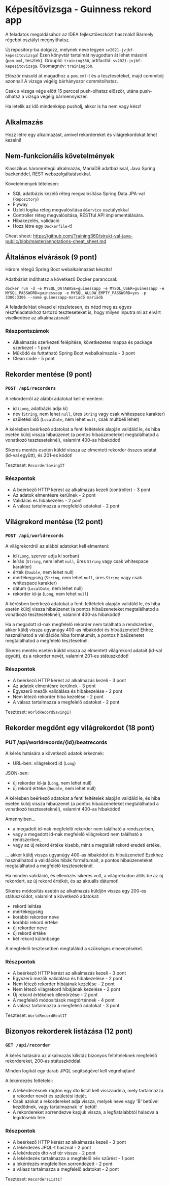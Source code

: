 # Képesítővizsga - Guinness rekord app

A feladatok megoldásához az IDEA fejlesztőeszközt használd!
Bármely régebbi osztályt megnyithatsz.

Új repository-ba dolgozz, melynek neve legyen `sv2021-jvjbf-kepesitovizsga`!
Ezen könyvtár tartalmát nyugodtan át lehet másolni (`pom.xml`, tesztek).
GroupId: `training360`, artifactId: `sv2021-jvjbf-kepesitovizsga`. Csomagnév: `training360`.

Először másold át magadhoz a `pom.xml`-t és a teszteseteket, majd commitolj azonnal!
A vizsga végéig bárhányszor commitolhatsz.

Csak a vizsga vége előtt 15 perccel push-olhatsz először, utána push-olhatsz a vizsga végéig bármennyiszer. 

Ha letelik az idő mindenképp pusholj, akkor is
ha nem vagy kész!

## Alkalmazás

Hozz létre egy alkalmazást, amivel rekordereket és világrekordokat lehet kezelni!

## Nem-funkcionális követelmények

Klasszikus háromrétegű alkalmazás, MariaDB adatbázissal,
Java Spring backenddel, REST webszolgáltatásokkal.

Követelmények tételesen:

* SQL adatbázis kezelő réteg megvalósítása Spring Data JPA-val (`Repository`)
* Flyway
* Üzleti logika réteg megvalósítása `@Service` osztályokkal
* Controller réteg megvalósítása, RESTful API implementálására.
* Hibakezelés, validáció
* Hozz létre egy `Dockerfile`-t!

Cheat sheet: https://github.com/Training360/strukt-val-java-public/blob/master/annotations-cheat_sheet.md

## Általános elvárások (9 pont)

Három rétegű Spring Boot webalkalmazást készíts!

Adatbázist indíthatsz a következő Docker paranccsal:

```shell
docker run -d -e MYSQL_DATABASE=guinessapp -e MYSQL_USER=guinessapp -e MYSQL_PASSWORD=guinessapp -e MYSQL_ALLOW_EMPTY_PASSWORD=yes -p 3306:3306 --name guinessapp-mariadb mariadb
```

A feladatleírást olvasd el részletesen, és nézd meg az egyes részfeladatokhoz tartozó teszteseteket is, 
hogy milyen inputra mi az elvárt viselkedése az alkalmazásnak! 

### Részpontszámok

- Alkalmazás szerkezeti felépítése, következetes mappa és package szerkezet - 1 pont
- Működő és futtatható Spring Boot webalkalmazás - 3 pont
- Clean code - 5 pont

## Rekorder mentése (9 pont)

### `POST /api/recorders`

A rekorderről az alábbi adatokat kell elmenteni:

- id (`Long`, adatbázis adja ki)
- név (`String`, nem lehet `null`, üres `String` vagy csak whitespace karakter)
- születési idő (`LocalDate`, nem lehet `null`, csak múltbeli lehet)

A kérésben beérkező adatokat a fenti feltételek alapján validáld le, és 
hiba esetén küldj vissza hibaüzenet (a pontos hibaüzeneteket megtalálhatod a vonatkozó teszteseteknél), 
valamint 400-as hibakódot!

Sikeres mentés esetén küldd vissza az elmentett rekorder összes adatát (id-val együtt), és 201-es kódot!

Teszteset: `RecorderSavingIT`

### Részpontok

* A beérkező HTTP kérést az alkalmazás kezeli (controller) - 3 pont
* Az adatok elmentésre kerülnek - 2 pont
* Validálás és hibakezelés - 2 pont
* A válasz tartalmazza a megfelelő adatokat - 2 pont

## Világrekord mentése (12 pont)

### `POST /api/worldrecords`

A világrekordról az alábbi adatokat kell elmenteni:

- id (`Long`, szerver adja ki sorban)
- leírás (`String`, nem lehet `null`, üres `String` vagy csak whitespace karakter)
- érték (`Double`, nem lehet null)
- mértékegység (`String`, nem lehet `null`, üres `String` vagy csak whitespace karakter)
- dátum (`LocalDate`, nem lehet null)
- rekorder id-ja (`Long`, nem lehet `null`)

A kérésben beérkező adatokat a fenti feltételek alapján validáld le, és hiba esetén küldj vissza hibaüzenet 
(a pontos hibaüzeneteket megtalálhatod a vonatkozó teszteseteknél), valamint 400-as hibakódot!

Ha a megadott id-nak megfelelő rekorder nem található a rendszerben, akkor küldj vissza ugyanúgy 400-as hibakódot és hibaüzenetet! 
Ehhez használhatod a validációs hiba formátumát, a pontos hibaüzenetet megtalálhatod a megfelelő tesztesetnél.

Sikeres mentés esetén küldd vissza az elmentett világrekord adatait (id-val együtt), és a rekorder nevét, valamint 201-es státuszkódot! 


### Részpontok

* A beérkező HTTP kérést az alkalmazás kezeli - 3 pont
* Az adatok elmentésre kerülnek - 3 pont
* Egyszerű mezők validálása és hibakezelése - 2 pont
* Nem létező rekorder hiba kezelése - 2 pont
* A válasz tartalmazza a megfelelő adatokat - 2 pont

Teszteset: `WorldRecordSavingIT`

## Rekorder megdönt egy világrekordot (18 pont)

### PUT /api/worldrecords/{id}/beatrecords

A kérés hatására a következő adatok érkeznek:

- URL-ben: világrekord id (`Long`)
  
JSON-ben:

- új rekorder id-ja  (`Long`, nem lehet null)
- új rekord értéke (`Double`, nem lehet null)

A kérésben beérkező adatokat a fenti feltételek alapján validáld le, 
és hiba esetén küldj vissza hibaüzenet (a pontos hibaüzeneteket megtalálhatod a vonatkozó teszteseteknél), valamint 400-as hibakódot!

Amennyiben...

- a megadott id-nak megfelelő rekorder nem található a rendszerben,
- vagy a megadott id-nak megfelelő világrekord nem található a rendszerben,
- vagy az új rekord értéke kisebb, mint a megtalált rekord eredeti értéke,

... akkor küldj vissza ugyanúgy 400-as hibakódot és hibaüzenetet! 
Ezekhez használhatod a validációs hibák formátumait, a pontos hibaüzeneteket megtalálhatod a megfelelő teszteseteknél.

Ha minden validáció, és ellenőzés sikeres volt, a világrekodon állíts be az új rekordert, az új rekord értékét, és az aktuális dátumot!

Sikeres módosítás esetén az alkalmazás küldjön vissza egy 200-es státuszkódot, valamint a következő adatokat:

- rekord leírása
- mértékegység
- korábbi rekorder neve
- korábbi rekord értéke
- új rekorder neve
- új rekord értéke
- két rekord különbsége

A megfelelő tesztesetben megtalálod a szükséges elnevezéseket.

### Részpontok

- A beérkező HTTP kérést az alkalmazás kezeli - 3 pont
- Egyszerű mezők validálása és hibakezelése - 2 pont
- Nem létező rekorder hibájának kezelése - 2 pont
- Nem létező világrekord hibájának kezelése - 2 pont
- Új rekord értékének ellenőrzése - 2 pont
- A megfelelő módosítások megtörténnek - 4 pont
- A válasz tartalmazza a megfelelő adatokat - 3 pont

Teszteset: `WorldRecordBeatIT`

## Bizonyos rekorderek listázása (12 pont)

### `GET /api/recorder`

A kérés hatására az alkalmazás kilistáz bizonyos feltételeknek megfelelő rekordereket, 200-as státuszkóddal.

Minden logikát egy darab JPQL segítségével kell végrehajtani!

A lekérdezés feltételei:

- A lekérdezésnek rögtön egy dto listát kell visszaadnia, mely tartalmazza a rekorder nevét és születési idejét.
- Csak azokat a rekordereket adja vissza, melyek neve vagy 'B' betűvel kezdődnek, vagy tartalmaznak 'e' betűt!
- A rekordereket sorrendezve kapjuk vissza, a legfiatalabbtól haladva a legidősebb felé.

### Részpontok

- A beérkező HTTP kérést az alkalmazás kezeli - 3 pont
- A lekérdezés JPQL-t használ - 2 pont
- A lekérdezés dto-vel tér vissza - 2 pont
- A lekérdezés tartalmazza a megfelelő név szűrést - 1 pont
- a lekérdezés megfelelően sorrendezett - 2 pont
- a válasz tartalmazza a megfelelő adatokat - 2 pont

Teszteset: `RecordersListIT`